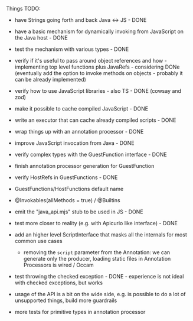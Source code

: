 
Things TODO:

- have Strings going forth and back Java <-> JS - DONE
- have a basic mechanism for dynamically invoking from JavaScript on the Java host - DONE
- test the mechanism with various types - DONE
- verify if it's useful to pass around object references and how - implementing top level functions plus JavaRefs - considering DONe (eventually add the option to invoke methods on objects - probably it can be already implemented)
- verify how to use JavaScript libraries - also TS - DONE (cowsay and zod)
- make it possible to cache compiled JavaScript - DONE
- write an executor that can cache already compiled scripts - DONE
- wrap things up with an annotation processor - DONE
- improve JavaScript invocation from Java - DONE
- verify complex types with the GuestFunction interface - DONE
- finish annotation processor generation for GuestFunction
- verify HostRefs in GuestFunctions - DONE
- GuestFunctions/HostFunctions default name
- @Invokables(allMethods = true) / @Builtins
- emit the "java_api.mjs" stub to be used in JS - DONE
- test more closer to reality (e.g. with Apicurio like interface) - DONE
- add an higher level ScriptInterface that masks all the internals for most common use cases
    - removing the `script` parameter from the Annotation: we can generate only the producer, loading static files in Annotation Processors is wired / Occam
- test throwing the checked exception - DONE - experience is not ideal with checked exceptions, but works
- usage of the API is a bit on the wide side, e.g. is possible to do a lot of unsupported things, build more guardrails

- more tests for primitive types in annotation processor
